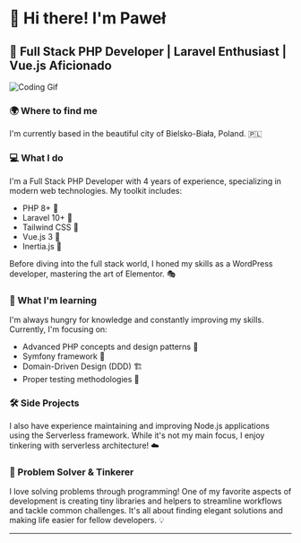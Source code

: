 # 👋 Hi there! I'm Paweł

## 🚀 Full Stack PHP Developer | Laravel Enthusiast | Vue.js Aficionado

![Coding Gif](https://media.giphy.com/media/13HgwGsXF0aiGY/giphy.gif)

### 🌍 Where to find me
I'm currently based in the beautiful city of Bielsko-Biała, Poland. 🇵🇱

### 💻 What I do
I'm a Full Stack PHP Developer with 4 years of experience, specializing in modern web technologies. My toolkit includes:

- PHP 8+ 🐘
- Laravel 10+ 🚀
- Tailwind CSS 🎨
- Vue.js 3 💚
- Inertia.js 🔗

Before diving into the full stack world, I honed my skills as a WordPress developer, mastering the art of Elementor. 🎭

### 🌱 What I'm learning
I'm always hungry for knowledge and constantly improving my skills. Currently, I'm focusing on:

- Advanced PHP concepts and design patterns 🧠
- Symfony framework 🎼
- Domain-Driven Design (DDD) 🏗️
- Proper testing methodologies 🧪

### 🛠️ Side Projects
I also have experience maintaining and improving Node.js applications using the Serverless framework. While it's not my main focus, I enjoy tinkering with serverless architecture! ☁️

### 🔧 Problem Solver & Tinkerer
I love solving problems through programming! One of my favorite aspects of development is creating tiny libraries and helpers to streamline workflows and tackle common challenges. It's all about finding elegant solutions and making life easier for fellow developers. 💡

---
